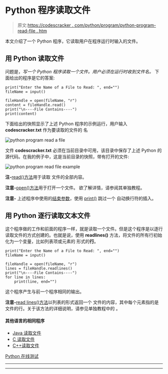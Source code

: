 # Python 程序读取文件

> 原文:[https://codescracker . com/python/program/python-program-read-file . htm](https://codescracker.com/python/program/python-program-read-file.htm)

本文介绍了一个 Python 程序，它读取用户在程序运行时输入的文件。

## 用 Python 读取文件

问题是，*写一个 Python 程序读取一个文件。用户必须在运行时收到文件名。* 下面给出的程序是它的答案:

```
print("Enter the Name of a File to Read: ", end="")
fileName = input()

fileHandle = open(fileName, "r")
content = fileHandle.read()
print("\n----File Contains----")
print(content)
```

下面给出的快照显示了上述 Python 程序的示例运行，用户输入 **codescracker.txt** 作为要读取的文件的 名

![python program read a file](../Images/c1f0139bbda3dd2265cfb2b58411896c.png)

文件 **codescracker.txt** 必须在当前目录中可用，该目录中保存了上述 Python 的源代码。在我的例子中，这是当前目录的快照，带有打开的文件:

![python program read file example](../Images/f62db8d1986c5e3fc6296aba9e17de89.png)

**注-**[read()方法](/python/python-read-function.htm)用于读取 文件的全部内容。

**注意-**[open()方法](/python/python-open-function.htm)用于打开一个文件。 欲了解详情，请参阅其单独教程。

**注意-** 上述程序中使用的[结束参数](/python/python-end.htm)，使用 [print()](/python/python-print-statement.htm) 跳过一个 自动换行符的插入。

## 用 Python 逐行读取文本文件

这个程序做的工作和前面的程序一样，就是读取一个文件。但是这个程序是以逐行读取文件的方式创建的。也就是说，使用 **readlines()** 方法，将文件的所有行初始化为一个变量，比如列表项或元素的 形式的**行**。

```
print("Enter the Name of a File to Read: ", end="")
fileName = input()

fileHandle = open(fileName, "r")
lines = fileHandle.readlines()
print("\n----File Contains----")
for line in lines:
    print(line, end="")
```

这个程序产生与前一个程序相同的输出。

**注意-**[read lines()方法](/python/python-readlines-function.htm)以列表的形式返回一个 文件的内容，其中每个元素指的是文件的行。关于该方法的详细说明，请参见单独教程中的 。

#### 其他语言的相同程序

*   [Java 读取文件](/java/program/java-program-read-file.htm)
*   [C 读取文件](/c/program/c-program-read-file.htm)
*   [C++读取文件](/cpp/program/cpp-program-read-file.htm)

[Python 在线测试](/exam/showtest.php?subid=10)

* * *

* * *